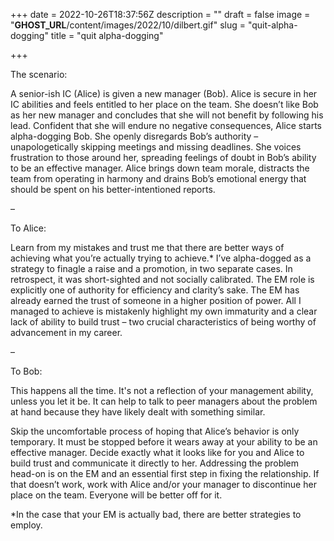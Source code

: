 +++
date = 2022-10-26T18:37:56Z
description = ""
draft = false
image = "__GHOST_URL__/content/images/2022/10/dilbert.gif"
slug = "quit-alpha-dogging"
title = "quit alpha-dogging"

+++


The scenario:

A senior-ish IC (Alice) is given a new manager (Bob). Alice is secure in her IC abilities and feels entitled to her place on the team. She doesn’t like Bob as her new manager and concludes that she will not benefit by following his lead. Confident that she will endure no negative consequences, Alice starts alpha-dogging Bob. She openly disregards Bob’s authority – unapologetically skipping meetings and missing deadlines. She voices frustration to those around her, spreading feelings of doubt in Bob’s ability to be an effective manager. Alice brings down team morale, distracts the team from operating in harmony and drains Bob’s emotional energy that should be spent on his better-intentioned reports. 

–

To Alice:

Learn from my mistakes and trust me that there are better ways of achieving what you’re actually trying to achieve.* I’ve alpha-dogged as a strategy to finagle a raise and a promotion, in two separate cases. In retrospect, it was short-sighted and not socially calibrated. The EM role is explicitly one of authority for efficiency and clarity’s sake. The EM has already earned the trust of someone in a higher position of power. All I managed to achieve is mistakenly highlight my own immaturity and a clear lack of ability to build trust – two crucial characteristics of being worthy of advancement in my career. 

–

To Bob:

This happens all the time. It's not a reflection of your management ability, unless you let it be. It can help to talk to peer managers about the problem at hand because they have likely dealt with something similar.

Skip the uncomfortable process of hoping that Alice’s behavior is only temporary. It must be stopped before it wears away at your ability to be an effective manager. Decide exactly what it looks like for you and Alice to build trust and communicate it directly to her. Addressing the problem head-on is on the EM and an essential first step in fixing the relationship. If that doesn’t work, work with Alice and/or your manager to discontinue her place on the team. Everyone will be better off for it.

*In the case that your EM is actually bad, there are better strategies to employ.



